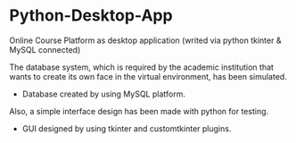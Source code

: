 # Python-Desktop-App
Online Course Platform as desktop application (writed via python tkinter &amp; MySQL connected)


The database system, which is required by the academic institution that wants to create its own face in the virtual environment, has been simulated.
- Database created by using MySQL platform.


Also, a simple interface design has been made with python for testing.
- GUI designed by using tkinter and customtkinter plugins.
